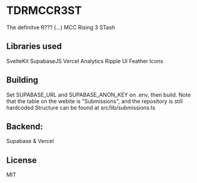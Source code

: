 # TDRMCCR3ST

The definitve R??? (...) MCC Rising 3 STash

## Libraries used
SvelteKit
SupabaseJS
Vercel Analytics
Ripple UI
Feather Icons

## Building
Set SUPABASE_URL and SUPABASE_ANON_KEY on .env, then build.
Note that the table on the webite is "Submissions", and the repository is still hardcoded
Structure can be found at src/lib/submissions.ts

## Backend:
Supabase & Vercel

## License
MIT
